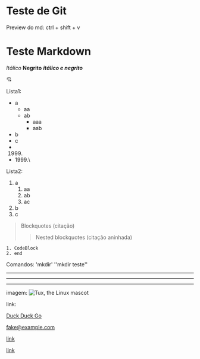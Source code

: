 # Teste de Git

Preview do md: ctrl + shift + v

## <h2></h2>

### <h3></h3>

Teste Markdown
===============

*Itálico*
**Negrito**
***itálico e negrito***

:cupid:

Lista1:
 - a
    * aa
    * ab
        + aaa
        + aab
 - b
 - c
 - 1999.
 - 1999.\


Lista2:
 1. a
    1. aa
    2. ab
    3. ac
 2. b
 3. c

> Blockquotes (citação)
>> Nested blockquotes (citação aninhada)
> 

    1. CodeBlock
    2. end

Comandos: 'mkdir'
''mkdir teste''

---

***

_________________


imagem: ![Tux, the Linux mascot](/assets/images/tux.png)

link: 

[Duck Duck Go](https://duckduckgo.com)

<fake@example.com>

[link](https://www.example.com/my%20great%20page)

<a href="https://www.example.com/my great page">link</a>